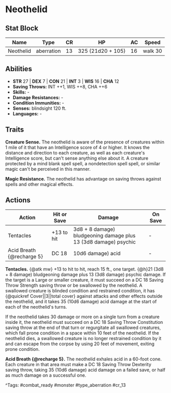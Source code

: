 # Neothelid

## Stat Block

| Name | Type | CR | HP | AC | Speed |
|------|------|----|----|----|-------|
| Neothelid | aberration | 13 | 325 (21d20 + 105) | 16 | walk 30 |

## Abilities

- **STR** 27 | **DEX** 7 | **CON** 21 | **INT** 3 | **WIS** 16 | **CHA** 12
- **Saving Throws:** INT ++1, WIS ++8, CHA ++6  
- **Skills:** -  
- **Damage Resistances:** -  
- **Condition Immunities:** -  
- **Senses:** blindsight 120 ft.  
- **Languages:** -

## Traits

**Creature Sense.** The neothelid is aware of the presence of creatures within 1 mile of it that have an Intelligence score of 4 or higher. It knows the distance and direction to each creature, as well as each creature's Intelligence score, but can't sense anything else about it. A creature protected by a mind blank spell spell, a nondetection spell spell, or similar magic can't be perceived in this manner.

**Magic Resistance.** The neothelid has advantage on saving throws against spells and other magical effects.


## Actions

| Action | Hit or Save | Damage | On Save |
|--------|--------------|--------|----------|
| Tentacles | +13 to hit | 3d8 + 8 damage) bludgeoning damage plus 13 (3d8 damage) psychic | - |
| Acid Breath {@recharge 5} | DC 18 | 10d6 damage) acid | - |

**Tentacles.** {@atk mw} +13 to hit to hit, reach 15 ft., one target. {@h}21 (3d8 + 8 damage) bludgeoning damage plus 13 (3d8 damage) psychic damage. If the target is a Large or smaller creature, it must succeed on a DC 18 Saving Throw Strength saving throw or be swallowed by the neothelid. A swallowed creature is blinded condition and restrained condition, it has {@quickref Cover||3||total cover} against attacks and other effects outside the neothelid, and it takes 35 (10d6 damage) acid damage at the start of each of the neothelid's turns.

If the neothelid takes 30 damage or more on a single turn from a creature inside it, the neothelid must succeed on a DC 18 Saving Throw Constitution saving throw at the end of that turn or regurgitate all swallowed creatures, which fall prone condition in a space within 10 feet of the neothelid. If the neothelid dies, a swallowed creature is no longer restrained condition by it and can escape from the corpse by using 20 feet of movement, exiting prone condition.

**Acid Breath {@recharge 5}.** The neothelid exhales acid in a 60-foot cone. Each creature in that area must make a DC 18 Saving Throw Dexterity saving throw, taking 35 (10d6 damage) acid damage on a failed save, or half as much damage on a successful one.


^Tags: #combat_ready #monster #type_aberration #cr_13